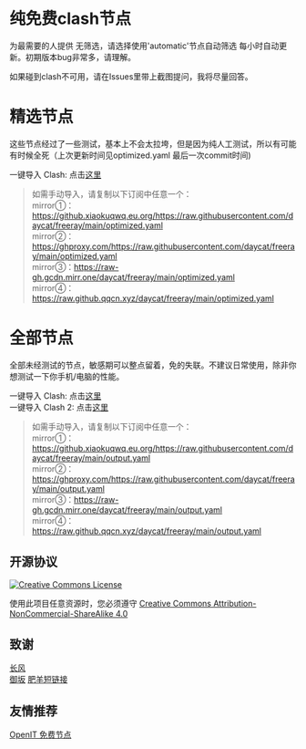 # 纯免费clash节点
为最需要的人提供
无筛选，请选择使用'automatic'节点自动筛选
每小时自动更新。初期版本bug非常多，请理解。

如果碰到clash不可用，请在Issues里带上截图提问，我将尽量回答。

# 精选节点
这些节点经过了一些测试，基本上不会太拉垮，但是因为纯人工测试，所以有可能有时候全死（上次更新时间见optimized.yaml 最后一次commit时间)       

一键导入 Clash: 点击[这里](https://v1.mk/I9ItNx3)

> 如需手动导入，请复制以下订阅中任意一个：     
> mirror①：https://github.xiaokuqwq.eu.org/https://raw.githubusercontent.com/daycat/freeray/main/optimized.yaml     
> mirror②：https://ghproxy.com/https://raw.githubusercontent.com/daycat/freeray/main/optimized.yaml      
> mirror③：https://raw-gh.gcdn.mirr.one/daycat/freeray/main/optimized.yaml      
> mirror④：https://raw.github.qqcn.xyz/daycat/freeray/main/optimized.yaml

# 全部节点
全部未经测试的节点，敏感期可以整点留着，免的失联。不建议日常使用，除非你想测试一下你手机/电脑的性能。    

一键导入 Clash: 点击[这里](https://v1.mk/lI8iK7a)       
一键导入 Clash 2: 点击[这里](https://v1.mk/mgen9it)

> 如需手动导入，请复制以下订阅中任意一个：     
> mirror①：https://github.xiaokuqwq.eu.org/https://raw.githubusercontent.com/daycat/freeray/main/output.yaml     
> mirror②：https://ghproxy.com/https://raw.githubusercontent.com/daycat/freeray/main/output.yaml      
> mirror③：https://raw-gh.gcdn.mirr.one/daycat/freeray/main/output.yaml      
> mirror④：https://raw.github.qqcn.xyz/daycat/freeray/main/output.yaml

## 开源协议
<a rel="license" href="http://creativecommons.org/licenses/by-nc-sa/4.0/"><img alt="Creative Commons License" style="border-width:0" src="https://i.creativecommons.org/l/by-nc-sa/4.0/88x31.png" /></a>
 
使用此项目任意资源时，您必须遵守 [Creative Commons Attribution-NonCommercial-ShareAlike 4.0](https://creativecommons.org/licenses/by-nc-sa/4.0/legalcode)

## 致谢
[长风](https://github.com/changfengoss/pub)      
[御坂](https://github.com/Misaka-blog)
[肥羊短链接](https://v1.mk)

## 友情推荐
[OpenIT 免费节点](https://openit.ml)

